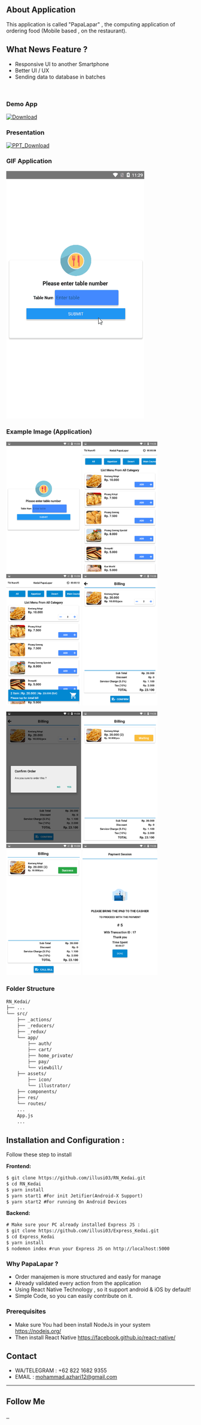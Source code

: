 ## About Application
This application is called "PapaLapar" , the computing application of ordering food (Mobile based , on the restaurant).

## What News Feature ?
* Responsive UI to another Smartphone
* Better UI / UX 
* Sending data to database in batches

<br>

### Demo App
[![Download](https://camo.githubusercontent.com/a9c59dcbf62ec123e8bb099fb473ad30554d70e6/68747470733a2f2f69312e77702e636f6d2f61706b6d6f6473696f732e636f6d2f77702d636f6e74656e742f75706c6f6164732f323031382f31322f446f776e6c6f61642d496e66696e6974652d44657369676e2d332e342e31302d41706b2e706e67 "Download")](https://drive.google.com/open?id=13WoD9RZTdnkkasjgtFIh4zAgl6499ezh)
### Presentation
[![PPT_Download](https://cdn4.iconfinder.com/data/icons/logos-and-brands/512/265_Powerpoint_logo-128.png)](https://drive.google.com/open?id=17ottZFiWdv5UsvUZEEus9102Gp1hHNie)


### GIF Application
![Kedai_PapaLapar](https://github.com/illusi03/kedaiP/blob/master/Screenshots/Kedai_papalapar.gif)

### Example Image (Application)
<p float="left">
  <img src="https://github.com/illusi03/kedaiP/blob/master/Screenshots/Screenshot_2019-09-11-23-33-01.png" width="200" height="350" alt="Choose a Service Type"/>
  <img src="https://github.com/illusi03/kedaiP/blob/master/Screenshots/Screenshot_2019-09-11-23-33-12.png" width="200" height="350" alt="Pick Location"/>
  <img src="https://github.com/illusi03/kedaiP/blob/master/Screenshots/Screenshot_2019-09-11-23-33-16.png" width="200" height="350" alt="Finding the truck"/>
  <img src="https://github.com/illusi03/kedaiP/blob/master/Screenshots/Screenshot_2019-09-11-23-33-20.png" width="200" height="350" alt="Order History"/>
</p>
<p float="left">
  <img src="https://github.com/illusi03/kedaiP/blob/master/Screenshots/Screenshot_2019-09-11-23-33-24.png" width="200" height="350" alt="Choose a Service Type"/>
  <img src="https://github.com/illusi03/kedaiP/blob/master/Screenshots/Screenshot_2019-09-11-23-33-28.png" width="200" height="350" alt="Pick Location"/>
  <img src="https://github.com/illusi03/kedaiP/blob/master/Screenshots/Screenshot_2019-09-11-23-33-30.png" width="200" height="350" alt="Finding the truck"/>
  <img src="https://github.com/illusi03/kedaiP/blob/master/Screenshots/Screenshot_2019-09-11-23-33-44.png" width="200" height="350" alt="Order History"/>
</p>

### Folder Structure

```
RN_Kedai/
├── ...
└── src/
    ├── _actions/
    ├── _reducers/
    ├── _redux/
    └── app/
        ├── auth/
        ├── cart/
        ├── home_private/
        ├── pay/
        └── viewbill/
    ├── assets/
    	├── icon/
        └── illustrator/
    ├── components/
    ├── res/
    └── routes/
    ...
    App.js
    ...
```
## Installation and Configuration : 
Follow these step to install

**Frontend:**
```
$ git clone https://github.com/illusi03/RN_Kedai.git
$ cd RN_Kedai
$ yarn install
$ yarn start1 #For init Jetifier(Android-X Support)
$ yarn start2 #For running On Android Devices
```

**Backend:**
```
# Make sure your PC already installed Express JS : 
$ git clone https://github.com/illusi03/Express_Kedai.git
$ cd Express_Kedai
$ yarn install
$ nodemon index #run your Express JS on http://localhost:5000
```

### Why PapaLapar ?
* Order manajemen is more structured and easly for manage
* Already validated every action from the application
* Using React Native Technology , so it support android & iOS by default!
* Simple Code, so you can easily contribute on it.

### Prerequisites
* Make sure You had been install NodeJs in your system https://nodejs.org/
* Then install React Native https://facebook.github.io/react-native/

## Contact
* WA/TELEGRAM : +62 822 1682 9355
* EMAIL : mohammad.azhari12@gmail.com

----
## Follow Me

<p>
    <a href="https://api.whatsapp.com/send?phone=6282216829355" target="_blank">
        <img src="https://www.stickpng.com/assets/images/580b57fcd9996e24bc43c543.png" width="100" alt=""/>
    </a>
    <a href="https://www.linkedin.com/in/m-azhary-5280a5192/" target="_blank">
        <img src="https://cdn1.iconfinder.com/data/icons/iconza-circle-social/64/697071-linkedin-512.png" width="100" alt=""/>
    </a>
    <a href="https://www.facebook.com/PutraVandevil" target="_blank">
        <img src="https://upload.wikimedia.org/wikipedia/commons/5/51/Facebook_f_logo_%282019%29.svg" width="100" alt=""/>
    </a>
</p>
